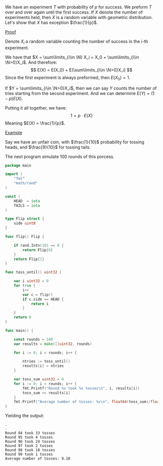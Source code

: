 We have an experiment $T$ with probability of $p$ for success. We preform $T$ over and over again until the first success. If $X$ denote the number of experiments held, then $X$ is a random variable with geometric distribution. Let's show that $X$ has exception $\frac{1}{p}$.



<u>Proof</u>

Denote $X_i$ a random variable counting the number of success in the i-th experiment.

We have that $X = \sum\limits_{i\in \N} X_i = X_0 + \sum\limits_{i\in \N>0}X_i$. And therefore:
$$
E(X) = E(X_0) + E(\sum\limits_{i\in \N>0}X_i)
$$
Since the first experiment is always preformed, then $E(X_0) = 1$.

If $Y = \sum\limits_{i\in \N>0}X_i$, then we can say $Y$ counts the number of tries starting from the second experiment. And we can determine $E(Y) = (1-p)E(X)$.

Putting it all together, we have:
$$
1 = p\cdot E(X)
$$
Meaning $E(X) = \frac{1}{p}$.



<u>Example</u>

Say we have an unfair coin, with $\frac{1}{10}$ probability for tossing heads, and $\frac{9}{10}$ for tossing tails.

The next program simulate 100 rounds of this porcess.

```go
package main

import (
	"fmt"
	"math/rand"
)

const (
	HEAD  = iota
	TAILS = iota
)

type Flip struct {
	side uint8
}

func flip() Flip {

	if rand.Intn(10) == 0 {
		return Flip{0}
	}
	return Flip{1}
}

func toss_until() uint32 {

	var i uint32 = 0
	for true {
		i++
		var c = flip()
		if c.side == HEAD {
			return i
		}
	}
	return 0
}

func main() {

	const rounds = 100
	var results = make([]uint32, rounds)

	for i := 0; i < rounds; i++ {

		ntries := toss_until()
		results[i] = ntries
	}

	var toss_sum uint32 = 0
	for i := 0; i < rounds; i++ {
		fmt.Printf("Round %v took %v tosses\n", i, results[i])
		toss_sum += results[i]
	}
	fmt.Printf("Average number of tosses: %v\n", float64(toss_sum)/float64(rounds))
}
```



Yielding the output:

```
.
.
Round 94 took 33 tosses
Round 95 took 4 tosses
Round 96 took 24 tosses
Round 97 took 2 tosses
Round 98 took 18 tosses
Round 99 took 1 tosses
Average number of tosses: 9.18
```
